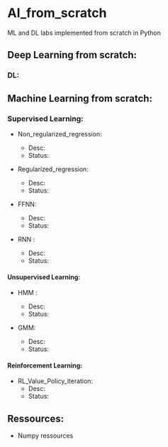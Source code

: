 # AI_from_scratch
ML and DL labs implemented from scratch in Python

## Deep Learning from scratch:
### DL:

## Machine Learning from scratch:
### Supervised Learning:
- Non_regularized_regression: 
  - Desc:
  - Status: 
  
- Regularized_regression:
  - Desc:
  - Status:
  
- FFNN:
  - Desc:
  - Status:
  
- RNN :
  - Desc:
  - Status:
  
#### Unsupervised Learning:
- HMM :
  - Desc:
  - Status:
  
- GMM:
  - Desc:
  - Status:

#### Reinforcement Learning:
- RL_Value_Policy_iteration:
  - Desc:
  - Status:

## Ressources:
- Numpy ressources
